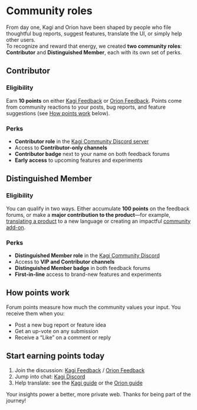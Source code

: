 # Community roles  
From day one, Kagi and Orion have been shaped by people who file thoughtful bug reports, suggest features, translate the UI, or simply help other users.  
To recognize and reward that energy, we created **two community roles**: **Contributor** and **Distinguished Member**, each with its own set of perks.  

## Contributor  

### Eligibility  
Earn **10 points** on either [Kagi Feedback](https://kagifeedback.org/) or [Orion Feedback](https://orionfeedback.org/). Points come from community reactions to your posts, bug reports, and feature suggestions (see [How points work](#how-points-work) below).  

### Perks  
- **Contributor role** in the [Kagi Community Discord server](https://kagi.com/discord)  
- Access to **Contributor-only channels**  
- **Contributor badge** next to your name on both feedback forums  
- **Early access** to upcoming features and experiments  

## Distinguished Member  

### Eligibility  
You can qualify in two ways. Either accumulate **100 points** on the feedback forums, or make a **major contribution to the product**—for example, [translating a product](https://help.kagi.com/kagi/support-and-community/contribute_translations.html) to a new language or creating an impactful [community add-on](https://help.kagi.com/kagi/community-addons/index.html). 

### Perks  
- **Distinguished Member role** in the [Kagi Community Discord](https://kagi.com/discord)  
- Access to **VIP and Contributor channels**  
- **Distinguished Member badge** in both feedback forums  
- **First-in-line** access to brand-new features and experiments  

## How points work  

Forum points measure how much the community values your input. You receive them when you:  

- Post a new bug report or feature idea  
- Get an up-vote on any submission  
- Receive a “Like” on a comment or reply

## Start earning points today  

1. Join the discussion: [Kagi Feedback](https://kagifeedback.org/) / [Orion Feedback](https://orionfeedback.org/)  
2. Jump into chat: [Kagi Discord](https://kagi.com/discord)  
3. Help translate: see the [Kagi guide](https://help.kagi.com/kagi/support-and-community/contribute_translations.html) or the [Orion guide](https://help.kagi.com/orion/support-and-community/contribute_translations.html)  

Your insights power a better, more private web. Thanks for being part of the journey!  

